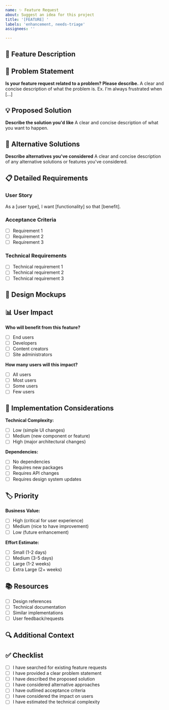 ```yaml
---
name: ✨ Feature Request
about: Suggest an idea for this project
title: '[FEATURE] '
labels: 'enhancement, needs-triage'
assignees: ''

---
```


## 🚀 Feature Description

<!-- A clear and concise description of the feature you'd like to see -->

## 🎯 Problem Statement

<!-- What problem does this feature solve? -->

**Is your feature request related to a problem? Please describe.**
A clear and concise description of what the problem is. Ex. I'm always frustrated when [...]

## 💡 Proposed Solution

<!-- Describe the solution you'd like -->

**Describe the solution you'd like**
A clear and concise description of what you want to happen.

## 🔄 Alternative Solutions

<!-- Describe alternatives you've considered -->

**Describe alternatives you've considered**
A clear and concise description of any alternative solutions or features you've considered.

## 📋 Detailed Requirements

### User Story
As a [user type], I want [functionality] so that [benefit].

### Acceptance Criteria
- [ ] Requirement 1
- [ ] Requirement 2
- [ ] Requirement 3

### Technical Requirements
- [ ] Technical requirement 1
- [ ] Technical requirement 2
- [ ] Technical requirement 3

## 🎨 Design Mockups

<!-- If applicable, add mockups or design references -->

## 📊 User Impact

**Who will benefit from this feature?**
- [ ] End users
- [ ] Developers
- [ ] Content creators
- [ ] Site administrators

**How many users will this impact?**
- [ ] All users
- [ ] Most users
- [ ] Some users
- [ ] Few users

## 🔧 Implementation Considerations

**Technical Complexity:**
- [ ] Low (simple UI changes)
- [ ] Medium (new component or feature)
- [ ] High (major architectural changes)

**Dependencies:**
- [ ] No dependencies
- [ ] Requires new packages
- [ ] Requires API changes
- [ ] Requires design system updates

## 🏷️ Priority

**Business Value:**
- [ ] High (critical for user experience)
- [ ] Medium (nice to have improvement)
- [ ] Low (future enhancement)

**Effort Estimate:**
- [ ] Small (1-2 days)
- [ ] Medium (3-5 days)
- [ ] Large (1-2 weeks)
- [ ] Extra Large (2+ weeks)

## 📚 Resources

<!-- Links to relevant resources, research, or examples -->

- [ ] Design references
- [ ] Technical documentation
- [ ] Similar implementations
- [ ] User feedback/requests

## 🔍 Additional Context

<!-- Add any other context, screenshots, or examples about the feature request here -->

## ✅ Checklist

- [ ] I have searched for existing feature requests
- [ ] I have provided a clear problem statement
- [ ] I have described the proposed solution
- [ ] I have considered alternative approaches
- [ ] I have outlined acceptance criteria
- [ ] I have considered the impact on users
- [ ] I have estimated the technical complexity
